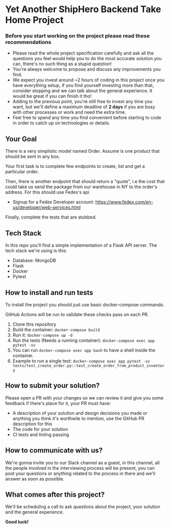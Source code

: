 # Yet Another ShipHero Backend Take Home Project


### Before you start working on the project please read these recommendations


* Please read the whole project specification carefully and ask all the questions you feel would help you to do the most accurate solution you can, there's no such thing as a stupid question!
* You're always welcome to propose and discuss any improvements you find.
* We expect you invest around ~2 hours of coding in this project once you have everything setup, if you find yourself investing more than that, consider stopping and we can talk about the general experience. It would be great if you can finish it tho!
* Adding to the previous point, you're still free to invest any time you want, but we'll define a maximum deadline of **2 days** if you are busy with other processes or work and need the extra time.
* Feel free to spend any time you find convenient before starting to code in order to catch up on technologies or details.

## Your Goal

There is a very simplistic model named Order. Assume is one product that should
be sent in any box.

Your first task is to complete few endpoints to create, list and get a particular order.

Then, there is another endpoint that should return a "quote", i.e the cost that could take us send the package from our warehouse in NY to the order's address. For this should use Fedex's api


* Signup for a Fedex Developer account: https://www.fedex.com/en-us/developer/web-services.html

Finally, complete the tests that are stubbed.


## Tech Stack
In this repo you'll find a simple implementation of a Flask API server. The tech stack we're using is this:

* Database: MongoDB
* Flask
* Docker
* Pytest

## How to install and run tests
To install the project you should just use basic docker-compose commands.

GitHub Actions will be run to validate these checks pass on each PR.

1. Clone this repository
3. Build the container: `docker-compose build`
4. Run it: `docker-compose up -d`
5. Run the tests (Needs a running container): `docker-compose exec app pytest -sv`
6. You can run `docker-compose exec app bash` to have a shell inside the container.
7. Example to run a single test:  `docker-compose exec app pytest -sv tests/test_create_order.py::test_create_order_from_product_inventory`


## How to submit your solution?
Please open a PR with your changes so we can review it and give you some feedback if there's place for it, your PR must have:
* A description of your solution and design decisions you made or anything you think it's worthwile to mention, use the GitHub PR description for this
* The code for your solution
* CI tests and linting passing

## How to communicate with us?
We're gonna invite you to our Slack channel as a guest, in this channel, all the people involved in the interviewing process will be present,
you can post your questions or anything related to the process in there and we'll answer as soon as possible.

## What comes after this project?
We'll be scheduling a call to ask questions about the project, your solution and the general experience.

**Good luck!**
